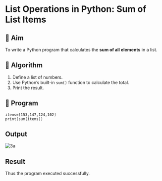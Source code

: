 # List Operations in Python: Sum of List Items

## 🎯 Aim
To write a Python program that calculates the **sum of all elements** in a list.

## 🧠 Algorithm
1. Define a list of numbers.
2. Use Python’s built-in `sum()` function to calculate the total.
3. Print the result.

## 🧾 Program
```
items=[153,147,124,102]
print(sum(items))

```
## Output
![3a](https://github.com/user-attachments/assets/e2fd637b-2c70-4416-9b87-d6242b900be3)

## Result
Thus the program executed successfully.
